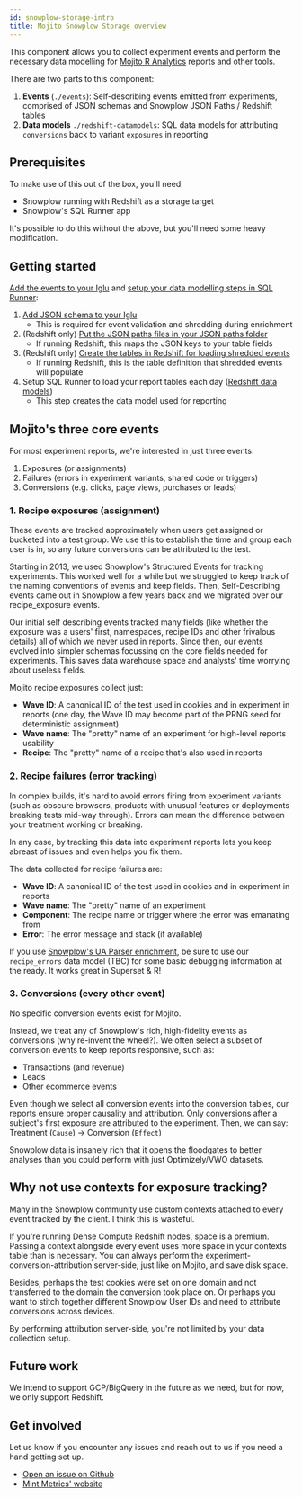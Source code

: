 ```yaml
---
id: snowplow-storage-intro
title: Mojito Snowplow Storage overview
---
```


This component allows you to collect experiment events and perform the necessary data modelling for [Mojito R Analytics](r-analytics-intro.md) reports and other tools. 

There are two parts to this component:

1. **Events** (```./events```): Self-describing events emitted from experiments, comprised of JSON schemas and Snowplow JSON Paths / Redshift tables
2. **Data models** ```./redshift-datamodels```: SQL data models for attributing ```conversions``` back to variant ```exposures``` in reporting


## Prerequisites

To make use of this out of the box, you'll need:

 - Snowplow running with Redshift as a storage target
 - Snowplow's SQL Runner app

It's possible to do this without the above, but you'll need some heavy modification.


## Getting started

[Add the events to your Iglu](https://discourse.snowplowanalytics.com/t/introductory-guide-to-creating-your-own-self-describing-events-and-contexts-tutorial/1377) and [setup your data modelling steps in SQL Runner](https://github.com/snowplow/sql-runner/wiki/Guide-for-analysts):

1. [Add JSON schema to your Iglu](https://github.com/mint-metrics/mojito-snowplow-storage/tree/master/events/jsonschema)
    - This is required for event validation and shredding during enrichment
2. (Redshift only) [Put the JSON paths files in your JSON paths folder](https://github.com/mint-metrics/mojito-snowplow-storage/tree/master/events/jsonpaths)
    - If running Redshift, this maps the JSON keys to your table fields
3. (Redshift only) [Create the tables in Redshift for loading shredded events](https://github.com/mint-metrics/mojito-snowplow-storage/tree/master/events/sql)
    - If running Redshift, this is the table definition that shredded events will populate
4. Setup SQL Runner to load your report tables each day ([Redshift data models](snowplow-storage-data-models.md))
    - This step creates the data model used for reporting


## Mojito's three core events

For most experiment reports, we're interested in just three events:

1. Exposures (or assignments)
2. Failures (errors in experiment variants, shared code or triggers)
3. Conversions (e.g. clicks, page views, purchases or leads)

### 1. Recipe exposures (assignment)

These events are tracked approximately when users get assigned or bucketed into a test group. We use this to establish the time and group each user is in, so any future conversions can be attributed to the test.

Starting in 2013, we used Snowplow's Structured Events for tracking experiments. This worked well for a while but we struggled to keep track of the naming conventions of events and keep fields. Then, Self-Describing events came out in Snowplow a few years back and we migrated over our recipe_exposure events.

Our initial self describing events tracked many fields (like whether the exposure was a users' first, namespaces, recipe IDs and other frivalous details) all of which we never used in reports. Since then, our events evolved into simpler schemas focussing on the core fields needed for experiments. This saves data warehouse space and analysts' time worrying about useless fields.

Mojito recipe exposures collect just:

 - **Wave ID**: A canonical ID of the test used in cookies and in experiment in reports (one day, the Wave ID may become part of the PRNG seed for deterministic assignment)
 - **Wave name**: The "pretty" name of an experiment for high-level reports usability
 - **Recipe**: The "pretty" name of a recipe that's also used in reports


### 2. Recipe failures (error tracking)

In complex builds, it's hard to avoid errors firing from experiment variants (such as obscure browsers, products with unusual features or deployments breaking tests mid-way through). Errors can mean the difference between your treatment working or breaking. 

In any case, by tracking this data into experiment reports lets you keep abreast of issues and even helps you fix them.

The data collected for recipe failures are:

 - **Wave ID**: A canonical ID of the test used in cookies and in experiment in reports
 - **Wave name**: The "pretty" name of an experiment
 - **Component**: The recipe name or trigger where the error was emanating from
 - **Error**: The error message and stack (if available)

If you use [Snowplow's UA Parser enrichment](https://github.com/snowplow/snowplow/wiki/ua-parser-enrichment), be sure to use our `recipe_errors` data model (TBC) for some basic debugging information at the ready. It works great in Superset & R!


### 3. Conversions (every other event)

No specific conversion events exist for Mojito. 

Instead, we treat any of Snowplow's rich, high-fidelity events as conversions (why re-invent the wheel?). We often select a subset of conversion events to keep reports responsive, such as:

 - Transactions (and revenue)
 - Leads
 - Other ecommerce events

Even though we select all conversion events into the conversion tables, our reports ensure proper causality and attribution. Only conversions after a subject's first exposure are attributed to the experiment. Then, we can say: Treatment (`Cause`) -> Conversion (`Effect`)

Snowplow data is insanely rich that it opens the floodgates to better analyses than you could perform with just Optimizely/VWO datasets. 

## Why not use contexts for exposure tracking?

Many in the Snowplow community use custom contexts attached to every event tracked by the client. I think this is wasteful.

If you're running Dense Compute Redshift nodes, space is a premium. Passing a context alongside every event uses more space in your contexts table than is necessary. You can always perform the experiment-conversion-attribution server-side, just like on Mojito, and save disk space.

Besides, perhaps the test cookies were set on one domain and not transferred to the domain the conversion took place on. Or perhaps you want to stitch together different Snowplow User IDs and need to attribute conversions across devices.

By performing attribution server-side, you're not limited by your data collection setup.

## Future work

We intend to support GCP/BigQuery in the future as we need, but for now, we only support Redshift.

## Get involved

Let us know if you encounter any issues and reach out to us if you need a hand getting set up.

* [Open an issue on Github](https://github.com/mint-metrics/mojito-snowplow-storage/issues/new)
* [Mint Metrics' website](https://mintmetrics.io/)
